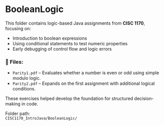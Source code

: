 # BooleanLogic

This folder contains logic-based Java assignments from **CISC 1170**, focusing on:

- Introduction to boolean expressions
- Using conditional statements to test numeric properties
- Early debugging of control flow and logic errors

### 📁 Files:
- `Parity1.pdf` – Evaluates whether a number is even or odd using simple modulo logic.
- `Parity2.pdf` – Expands on the first assignment with additional logical conditions.

These exercises helped develop the foundation for structured decision-making in code.

Folder path:  
`CISC1170_IntroJava/BooleanLogic/`
